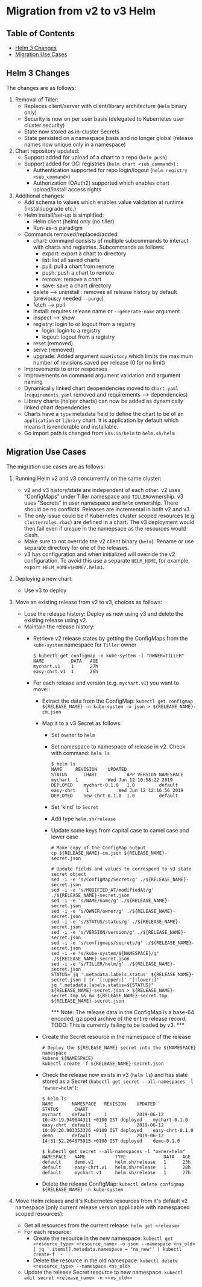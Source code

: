 Migration from v2 to v3 Helm 
===

## Table of Contents

- [Helm 3 Changes](#helm-3-changes)
- [Migration Use Cases](#migration-use-cases)

## Helm 3 Changes

The changes are as follows:

1. Removal of Tiller: 
   - Replaces client/server with client/library architecture (`Helm` binary only)
   - Security is now on per user basis (delegated to Kubernetes user cluster security)
   - State now stored as in-cluster Secrets
   - State persisted on a namespace basis and no longer global (release names now unique only in a namespace) 
2. Chart repository updated:
   - Support added for upload of a chart to a repo (`helm push`)
   - Support added for OCI registries (`helm chart <sub_command>`) :
     - Authentication supported for repo login/logout (`helm registry <sub_command>`)
     - Authorization (OAuth2) supported which enables chart upload/install access rights
3. Additional changes:
   - Add schema to values which enables value validation at runtime (install/upgrade etc.)
   - Helm install/set-up is simplified:
     - Helm client (helm) only (no tiller)
     - Run-as-is paradigm
   - Commands removed/replaced/added:
       - chart: command consists of multiple subcommands to interact with charts and registries. Subcommands as follows:
         - export: export a chart to directory
         - list: list all saved charts
         - pull: pull a chart from remote
         - push: push a chart to remote
         - remove: remove a chart
         - save: save a chart directory  
       - delete --> uninstall : removes all release history by default (previous;y needed `--purge`)
       - fetch --> pull
       - install: requires release name or `--generate-name` argument
       - inspect --> show
       - registry: login to or logout from a registry
         - login: login to a registry
         - logout: logout from a registry
       - reset (removed)
       - serve (removed)
       - upgrade: Added argument `maxHistory` which limits the maximum number of revisions saved per release (0 for no limit)
   - Improvements to error responses
   - Improvements on command argument validation and argument naming
   - Dynamically linked chart deopendencies moved to `Chart.yaml` (`requirements.yaml` removed and  requirements --> dependencies)
   - Library charts (helper charts) can now be added as dynamically linked chart dependencies
   - Charts have a `type` metadata field to define the chart to be of an `application` or `library` chart. It is application by
     default which means it is renderable and installable.
   - Go import path is changed from `k8s.io/helm` to `helm.sh/helm` 

## Migration Use Cases

The migration use cases are as follows:

1. Running Helm v2 and v3 concurrently on the same cluster:
   - v2 and v3 history/state are independent of each other. v2 uses "ConfigMaps" under Tiller namespace and `TILLER`ownership. v3 uses "Secrets" in user namespace and `helm` ownership. There should be no conflicts.  Releases are incremental in both v2 and v3.
   - The only issue could be if Kubernetes cluster scoped resources (e.g. `clusterroles.rbac`) are defined in a chart. The v3 deployment would then fail even if unique in the namepsace as the resources would clash.
   - Make sure to not override the v2 client binary (`helm`). Rename or use separate directory for one of the releases.
   - v3 has configuration and when initialized will override the v2 configuration. To avoid this use a separate `HELM_HOME`, for example, `export HELM_HOME=$HOME/.helm3`.
 
2. Deploying a new chart:
   - Use v3 to deploy
 
3. Move an existing release from v2 to v3, choices as follows:
   - Lose the release history: Deploy as new using v3 and delete the existing release using v2.
   - Maintain the release history:
     - Retrieve v2 release states by getting the ConfigMaps from the `kube-system` namespace for `Tiller` owner

       ```console
       $ kubectl get configmap -n kube-system -l "OWNER=TILLER"
       NAME          DATA   AGE
       mychart.v1    1      27h
       easy-chrt.v1  1      26h
       ```

     - For each release and version (e.g. `mychart.v1`) you want to move::
       - Extract the data from the ConfigMap: `kubectl get configmap ${RELEASE_NAME} -n kube-system -o json > ${RELEASE_NAME}-cm.json`
       - Map it to a v3 Secret as follows:
         - Set owner to `helm`
         - Set namespace to namespace of release in v2. Check with command: `helm ls`

           ```console
           $ helm ls
           NAME    	REVISION	UPDATED                 	STATUS  	CHART         	APP VERSION	NAMESPACE
           mychart 	1       	Wed Jun 12 10:58:22 2019	DEPLOYED	mychart-0.1.0 	1.0        	default  
           easy-chrt	1       	Wed Jun 12 12:16:56 2019	DEPLOYED	new-chrt-0.1.0	1.0        	default  
           ```

         - Set 'kind' to `Secret`
         - Add type `helm.sh/release`
         - Update some keys from capital case to camel case and lower case

           ```
           # Make copy of the ConfigMap output
           cp ${RELEASE_NAME}-cm.json ${RELEASE_NAME}-secret.json

           # Update fields and values to correspond to v3 state secret object
           sed -i -e 's/ConfigMap/Secret/g' ./${RELEASE_NAME}-secret.json
           sed -i -e 's/MODIFIED_AT/modifiedAt/g' ./${RELEASE_NAME}-secret.json
           sed -i -e 's/NAME/name/g' ./${RELEASE_NAME}-secret.json
           sed -i -e 's/OWNER/owner/g' ./${RELEASE_NAME}-secret.json
           sed -i -e 's/STATUS/status/g' ./${RELEASE_NAME}-secret.json
           sed -i -e 's/VERSION/version/g' ./${RELEASE_NAME}-secret.json
           sed -i -e 's/configmaps/secrets/g' ./${RELEASE_NAME}-secret.json
           sed -i -e "s/kube-system/${NAMESPACE}/g" ./${RELEASE_NAME}-secret.json
           sed -i -e 's/TILLER/helm/g' ./${RELEASE_NAME}-secret.json
           STATUS=`jq '.metadata.labels.status' ${RELEASE_NAME}-secret.json | tr '[:upper:]' '[:lower:]'`
           jq ".metadata.labels.status=${STATUS}" ${RELEASE_NAME}-secret.json > ${RELEASE_NAME}-secret.tmp && mv ${RELEASE_NAME}-secret.tmp ${RELEASE_NAME}-secret.json
           ```

           *** Note: The release data in the ConfigMap is a base-64 encoded, gzipped archive of the entire release record. TODO: This is currently failing to be loaded by v3. ***

       - Create the Secret resource in the namespace of the release

         ```
         # Deploy the ${RELEASE_NAME} secret into the ${NAMESPACE} namespace
         kubens ${NAMESPACE}
         kubectl create -f ${RELEASE_NAME}-secret.json
         ```

       - Check the release now exists in v3 (`helm ls`) and has state stored as a Secret (`kubectl get secret --all-namespaces -l "owner=helm"`):

         ```console
         $ helm ls
         NAME     	NAMESPACE	REVISION	UPDATED                                	STATUS  	CHART          
         mychart  	default  	1       	2019-06-12 10:43:19.949644311 +0100 IST	deployed	mychart-0.1.0  
         easy-chrt	default  	1       	2019-06-12 10:09:20.903353326 +0100 IST	deployed	easy-chrt-0.1.0
         demo     	default  	1       	2019-06-12 14:31:52.264875915 +0100 IST	deployed	demo-0.1.0    

         $ kubectl get secret --all-namespaces -l "owner=helm"
         NAMESPACE   NAME           TYPE              DATA   AGE
         default     demo.v1        helm.sh/release   1      23h
         default     easy-chrt.v1   helm.sh/release   1      28h
         default     mychart.v1     helm.sh/release   1      27h
         ```

       - Delete the release ConfigMap: `kubectl delete configmap ${RELEASE_NAME} -n kube-system`
 
4. Move Helm releaes and it's Kubernetes resources from it's default v2 namespace (only current release version applicable with namespaced scoped resources):
   - Get all resources from the current release: `helm get <release>`
   - For each resource:
     - Create the resource in the new namespace: `kubectl get <resource_type> <resource_name> -o json --namespace <ns_old> | jq '.items[].metadata.namespace = "ns_new"' | kubectl create-f  -`
     - Delete the resource in the old namespace: `kubectl delete <resource_type> --namespace <ns_old>`
   - Update the release Secret resource to new namespace: `kubectl edit secret <release_name> -n <<ns_old>>`

